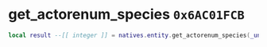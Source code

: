 # get_actorenum_species `0x6AC01FCB`

```lua
local result --[[ integer ]] = natives.entity.get_actorenum_species(_unk0 --[[ integer ]])
```